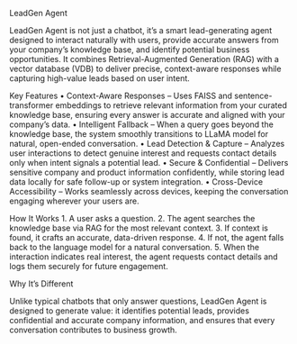 LeadGen Agent

LeadGen Agent is not just a chatbot, it’s a smart lead-generating agent designed to interact naturally with users, provide accurate answers from your company’s knowledge base, and identify potential business opportunities. It combines Retrieval-Augmented Generation (RAG) with a vector database (VDB) to deliver precise, context-aware responses while capturing high-value leads based on user intent.

Key Features
	•	Context-Aware Responses – Uses FAISS and sentence-transformer embeddings to retrieve relevant information from your curated knowledge base, ensuring every answer is accurate and aligned with your company’s data.
	•	Intelligent Fallback – When a query goes beyond the knowledge base, the system smoothly transitions to LLaMA model for natural, open-ended conversation.
	•	Lead Detection & Capture – Analyzes user interactions to detect genuine interest and requests contact details only when intent signals a potential lead.
	•	Secure & Confidential – Delivers sensitive company and product information confidently, while storing lead data locally for safe follow-up or system integration.
	•	Cross-Device Accessibility – Works seamlessly across devices, keeping the conversation engaging wherever your users are.

How It Works
	1.	A user asks a question.
	2.	The agent searches the knowledge base via RAG for the most relevant context.
	3.	If context is found, it crafts an accurate, data-driven response.
	4.	If not, the agent falls back to the language model for a natural conversation.
	5.	When the interaction indicates real interest, the agent requests contact details and logs them securely for future engagement.

Why It’s Different

Unlike typical chatbots that only answer questions, LeadGen Agent is designed to generate value: it identifies potential leads, provides confidential and accurate company information, and ensures that every conversation contributes to business growth.
